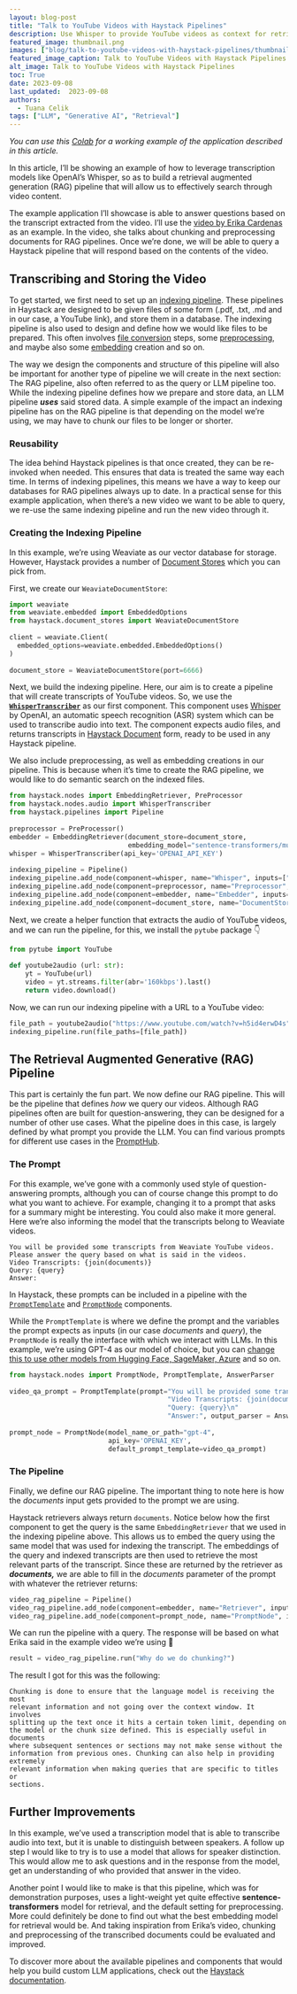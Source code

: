 ```yaml
---
layout: blog-post
title: "Talk to YouTube Videos with Haystack Pipelines"
description: Use Whisper to provide YouTube videos as context for retrieval augmented generation
featured_image: thumbnail.png
images: ["blog/talk-to-youtube-videos-with-haystack-pipelines/thumbnail.png"]
featured_image_caption: Talk to YouTube Videos with Haystack Pipelines
alt_image: Talk to YouTube Videos with Haystack Pipelines
toc: True
date: 2023-09-08
last_updated:  2023-09-08
authors:
  - Tuana Celik
tags: ["LLM", "Generative AI", "Retrieval"]
---
```



_You can use this_ [_Colab_](https://colab.research.google.com/drive/1sZM5Y1NkPOy3y8HCsecsmhjImrARIVru?usp=sharing) _for a working example of the application described in this article._

In this article, I’ll be showing an example of how to leverage transcription models like OpenAI’s Whisper, so as to build a retrieval augmented generation (RAG) pipeline that will allow us to effectively search through video content.

The example application I’ll showcase is able to answer questions based on the transcript extracted from the video. I’ll use the [video by Erika Cardenas](https://www.youtube.com/watch?v=h5id4erwD4s) as an example. In the video, she talks about chunking and preprocessing documents for RAG pipelines. Once we’re done, we will be able to query a Haystack pipeline that will respond based on the contents of the video.

## Transcribing and Storing the Video

To get started, we first need to set up an [indexing pipeline](https://docs.haystack.deepset.ai/docs/pipelines#indexing-pipelines). These pipelines in Haystack are designed to be given files of some form (.pdf, .txt, .md and in our case, a YouTube link), and store them in a database. The indexing pipeline is also used to design and define how we would like files to be prepared. This often involves [file conversion](https://docs.haystack.deepset.ai/docs/file_converters) steps, some [preprocessing](https://docs.haystack.deepset.ai/docs/preprocessor), and maybe also some [embedding](https://docs.haystack.deepset.ai/docs/retriever#embedding-retrieval-recommended) creation and so on.

The way we design the components and structure of this pipeline will also be important for another type of pipeline we will create in the next section: The RAG pipeline, also often referred to as the query or LLM pipeline too. While the indexing pipeline defines how we prepare and store data, an LLM pipeline **_uses_** said stored data. A simple example of the impact an indexing pipeline has on the RAG pipeline is that depending on the model we’re using, we may have to chunk our files to be longer or shorter.

### Reusability

The idea behind Haystack pipelines is that once created, they can be re-invoked when needed. This ensures that data is treated the same way each time. In terms of indexing pipelines, this means we have a way to keep our databases for RAG pipelines always up to date. In a practical sense for this example application, when there’s a new video we want to be able to query, we re-use the same indexing pipeline and run the new video through it.

### Creating the Indexing Pipeline

In this example, we’re using Weaviate as our vector database for storage. However, Haystack provides a number of [Document Stores](https://haystack.deepset.ai/integrations?type=Document+Store) which you can pick from.

First, we create our `WeaviateDocumentStore`:
```python
import weaviate  
from weaviate.embedded import EmbeddedOptions  
from haystack.document_stores import WeaviateDocumentStore  
  
client = weaviate.Client(  
  embedded_options=weaviate.embedded.EmbeddedOptions()  
)  
  
document_store = WeaviateDocumentStore(port=6666)
```
Next, we build the indexing pipeline. Here, our aim is to create a pipeline that will create transcripts of YouTube videos. So, we use the [**`WhisperTranscriber`**](https://docs.haystack.deepset.ai/docs/whisper_transcriber) as our first component. This component uses [Whisper](https://openai.com/research/whisper) by OpenAI, an automatic speech recognition (ASR) system which can be used to transcribe audio into text. The component expects audio files, and returns transcripts in [Haystack Document](https://docs.haystack.deepset.ai/docs/documents_answers_labels) form, ready to be used in any Haystack pipeline.

We also include preprocessing, as well as embedding creations in our pipeline. This is because when it’s time to create the RAG pipeline, we would like to do semantic search on the indexed files.
```python
from haystack.nodes import EmbeddingRetriever, PreProcessor  
from haystack.nodes.audio import WhisperTranscriber  
from haystack.pipelines import Pipeline  
  
preprocessor = PreProcessor()  
embedder = EmbeddingRetriever(document_store=document_store,   
                              embedding_model="sentence-transformers/multi-qa-mpnet-base-dot-v1")  
whisper = WhisperTranscriber(api_key='OPENAI_API_KEY')  
  
indexing_pipeline = Pipeline()  
indexing_pipeline.add_node(component=whisper, name="Whisper", inputs=["File"])  
indexing_pipeline.add_node(component=preprocessor, name="Preprocessor", inputs=["Whisper"])  
indexing_pipeline.add_node(component=embedder, name="Embedder", inputs=["Preprocessor"])  
indexing_pipeline.add_node(component=document_store, name="DocumentStore", inputs=["Embedder"])
```
Next, we create a helper function that extracts the audio of YouTube videos, and we can run the pipeline, for this, we install the `pytube` package 👇
```python
from pytube import YouTube  
  
def youtube2audio (url: str):  
    yt = YouTube(url)  
    video = yt.streams.filter(abr='160kbps').last()  
    return video.download()
```
Now, we can run our indexing pipeline with a URL to a YouTube video:
```python
file_path = youtube2audio("https://www.youtube.com/watch?v=h5id4erwD4s")  
indexing_pipeline.run(file_paths=[file_path])
```
## The Retrieval Augmented Generative (RAG) Pipeline

This part is certainly the fun part. We now define our RAG pipeline. This will be the pipeline that defines _how_ we query our videos. Although RAG pipelines often are built for question-answering, they can be designed for a number of other use cases. What the pipeline does in this case, is largely defined by what prompt you provide the LLM. You can find various prompts for different use cases in the [PromptHub](https://prompthub.deepset.ai/).

### The Prompt

For this example, we’ve gone with a commonly used style of question-answering prompts, although you can of course change this prompt to do what you want to achieve. For example, changing it to a prompt that asks for a summary might be interesting. You could also make it more general. Here we’re also informing the model that the transcripts belong to Weaviate videos.
```
You will be provided some transcripts from Weaviate YouTube videos.   
Please answer the query based on what is said in the videos.  
Video Transcripts: {join(documents)}  
Query: {query}  
Answer:
```
In Haystack, these prompts can be included in a pipeline with the [`PromptTemplate`](https://docs.haystack.deepset.ai/docs/prompt_node#prompttemplates) and [`PromptNode`](https://docs.haystack.deepset.ai/docs/prompt_node) components.

While the `PromptTemplate` is where we define the prompt and the variables the prompt expects as inputs (in our case _documents_ and _query_), the `PromptNode` is really the interface with which we interact with LLMs. In this example, we’re using GPT-4 as our model of choice, but you can [change this to use other models from Hugging Face, SageMaker, Azure](https://docs.haystack.deepset.ai/docs/prompt_node#models) and so on.
```python
from haystack.nodes import PromptNode, PromptTemplate, AnswerParser  
  
video_qa_prompt = PromptTemplate(prompt="You will be provided some transcripts from Weaviate YouTube videos. Please answer the query based on what is said in the videos.\n"  
                                        "Video Transcripts: {join(documents)}\n"  
                                        "Query: {query}\n"  
                                        "Answer:", output_parser = AnswerParser())  
  
prompt_node = PromptNode(model_name_or_path="gpt-4", 
                         api_key='OPENAI_KEY', 
                         default_prompt_template=video_qa_prompt)
```
### The Pipeline

Finally, we define our RAG pipeline. The important thing to note here is how the _documents_ input gets provided to the prompt we are using.

Haystack retrievers always return `documents`. Notice below how the first component to get the query is the same `EmbeddingRetriever` that we used in the indexing pipeline above. This allows us to embed the query using the same model that was used for indexing the transcript. The embeddings of the query and indexed transcripts are then used to retrieve the most relevant parts of the transcript. Since these are returned by the retriever as **_documents,_** we are able to fill in the _documents_ parameter of the prompt with whatever the retriever returns:
```python
video_rag_pipeline = Pipeline()  
video_rag_pipeline.add_node(component=embedder, name="Retriever", inputs=["Query"])  
video_rag_pipeline.add_node(component=prompt_node, name="PromptNode", inputs=["Retriever"])
```
We can run the pipeline with a query. The response will be based on what Erika said in the example video we’re using 🤗
```python
result = video_rag_pipeline.run("Why do we do chunking?")
```
The result I got for this was the following:
```
Chunking is done to ensure that the language model is receiving the most   
relevant information and not going over the context window. It involves   
splitting up the text once it hits a certain token limit, depending on   
the model or the chunk size defined. This is especially useful in documents   
where subsequent sentences or sections may not make sense without the   
information from previous ones. Chunking can also help in providing extremely   
relevant information when making queries that are specific to titles or   
sections.
```
## Further Improvements

In this example, we’ve used a transcription model that is able to transcribe audio into text, but it is unable to distinguish between speakers. A follow up step I would like to try is to use a model that allows for speaker distinction. This would allow me to ask questions and in the response from the model, get an understanding of who provided that answer in the video.

Another point I would like to make is that this pipeline, which was for demonstration purposes, uses a light-weight yet quite effective **sentence-transformers** model for retrieval, and the default setting for preprocessing. More could definitely be done to find out what the best embedding model for retrieval would be. And taking inspiration from Erika’s video, chunking and preprocessing of the transcribed documents could be evaluated and improved.

To discover more about the available pipelines and components that would help you build custom LLM applications, check out the [Haystack documentation](https://docs.haystack.deepset.ai/).
